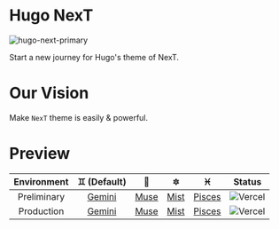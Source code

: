 # Hugo NexT

![hugo-next-primary](https://lisenhui.gitee.io/imgs/hugo-next/logo/hugo-next-primary.png)

Start a new journey for Hugo's theme of NexT.

# Our Vision

Make `NexT` theme is easily & powerful.

# Preview

| Environment | :gemini: (**Default**) | :heart_decoration: | :six_pointed_star: | :pisces: | Status |
| :---: | :---: | :---: | :---: | :---: | :---: |
| Preliminary | [Gemini](https://preview.hugo-next.eu.org/) | [Muse](https://preview.hugo-next.eu.org/muse/) | [Mist](https://preview.hugo-next.eu.org/mist/) | [Pisces](https://preview.hugo-next.eu.org/pisces/) | ![Vercel](https://therealsujitk-vercel-badge.vercel.app/?app=preview-hugo-next&style=for-the-badge) |
| Production | [Gemini](https://hugo-next.eu.org/) | [Muse](https://hugo-next.eu.org/muse/) | [Mist](https://hugo-next.eu.org/mist/) | [Pisces](https://hugo-next.eu.org/pisces/) | ![Vercel](https://therealsujitk-vercel-badge.vercel.app/?app=hugo-next&style=for-the-badge) |
